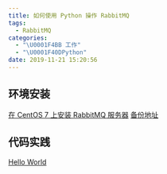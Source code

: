 ```yaml
---
title: 如何使用 Python 操作 RabbitMQ
tags:
  - RabbitMQ
categories:
  - "\U0001F4BB 工作"
  - "\U0001F40DPython"
date: 2019-11-21 15:20:56
---
```

## 环境安装
[在 CentOS 7 上安装 RabbitMQ 服务器](https://www.linuxprobe.com/install-rabbitmq-on-centos-7.html)
[备份地址](https://www.howtoing.com/how-to-install-rabbitmq-server-on-centos-7/)

## 代码实践
[Hello World](https://www.rabbitmq.com/tutorials/tutorial-one-python.html)
